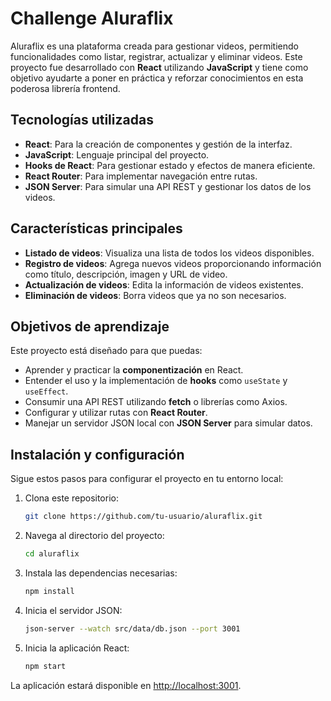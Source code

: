 # Challenge Aluraflix

Aluraflix es una plataforma creada para gestionar videos, permitiendo funcionalidades como listar, registrar, actualizar y eliminar videos. Este proyecto fue desarrollado con **React** utilizando **JavaScript** y tiene como objetivo ayudarte a poner en práctica y reforzar conocimientos en esta poderosa librería frontend.

## Tecnologías utilizadas

- **React**: Para la creación de componentes y gestión de la interfaz.
- **JavaScript**: Lenguaje principal del proyecto.
- **Hooks de React**: Para gestionar estado y efectos de manera eficiente.
- **React Router**: Para implementar navegación entre rutas.
- **JSON Server**: Para simular una API REST y gestionar los datos de los videos.

## Características principales

- **Listado de videos**: Visualiza una lista de todos los videos disponibles.
- **Registro de videos**: Agrega nuevos videos proporcionando información como título, descripción, imagen y URL de video.
- **Actualización de videos**: Edita la información de videos existentes.
- **Eliminación de videos**: Borra videos que ya no son necesarios.

## Objetivos de aprendizaje

Este proyecto está diseñado para que puedas:

- Aprender y practicar la **componentización** en React.
- Entender el uso y la implementación de **hooks** como `useState` y `useEffect`.
- Consumir una API REST utilizando **fetch** o librerías como Axios.
- Configurar y utilizar rutas con **React Router**.
- Manejar un servidor JSON local con **JSON Server** para simular datos.

## Instalación y configuración

Sigue estos pasos para configurar el proyecto en tu entorno local:

1. Clona este repositorio:
   ```bash
   git clone https://github.com/tu-usuario/aluraflix.git
   ```

2. Navega al directorio del proyecto:
   ```bash
   cd aluraflix
   ```

3. Instala las dependencias necesarias:
   ```bash
   npm install
   ```

4. Inicia el servidor JSON:
   ```bash
   json-server --watch src/data/db.json --port 3001
   ```

5. Inicia la aplicación React:
   ```bash
   npm start
   ```

La aplicación estará disponible en [http://localhost:3001](http://localhost:3001).

